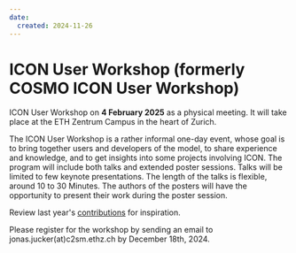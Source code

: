 ```yaml
---
date:
  created: 2024-11-26
---
```


# ICON User Workshop (formerly COSMO ICON User Workshop)


ICON User Workshop on **4 February 2025** as a physical meeting. It will take place at the ETH Zentrum Campus in the heart of Zurich.
 
The ICON User Workshop is a rather informal one-day event, whose goal is to bring together users and developers of the model, to share experience and knowledge, and to get insights into some projects involving ICON. The program will include both talks and extended poster sessions. Talks will be limited to few keynote presentations.
The length of the talks is flexible, around 10 to 30 Minutes. The authors of the posters will have the opportunity to present their work during the poster session.

Review last year's [contributions](https://c2sm.github.io/events/CIUW/2024/) for inspiration.
 
Please register for the workshop by sending an email to jonas.jucker(at)c2sm.ethz.ch by December 18th, 2024.
